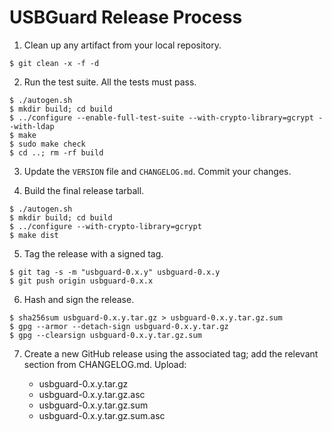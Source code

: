 # USBGuard Release Process

1. Clean up any artifact from your local repository.

```
$ git clean -x -f -d
```

2. Run the test suite. All the tests must pass.

```
$ ./autogen.sh
$ mkdir build; cd build
$ ../configure --enable-full-test-suite --with-crypto-library=gcrypt --with-ldap
$ make
$ sudo make check
$ cd ..; rm -rf build
```

3. Update the `VERSION` file and `CHANGELOG.md`. Commit your changes.

4. Build the final release tarball.

```
$ ./autogen.sh
$ mkdir build; cd build
$ ../configure --with-crypto-library=gcrypt
$ make dist
```

5. Tag the release with a signed tag.

```
$ git tag -s -m "usbguard-0.x.y" usbguard-0.x.y
$ git push origin usbguard-0.x.x
```

6. Hash and sign the release.

```
$ sha256sum usbguard-0.x.y.tar.gz > usbguard-0.x.y.tar.gz.sum
$ gpg --armor --detach-sign usbguard-0.x.y.tar.gz
$ gpg --clearsign usbguard-0.x.y.tar.gz.sum
```

7. Create a new GitHub release using the associated tag; add the relevant section from CHANGELOG.md. Upload:

    * usbguard-0.x.y.tar.gz
    * usbguard-0.x.y.tar.gz.asc
    * usbguard-0.x.y.tar.gz.sum
    * usbguard-0.x.y.tar.gz.sum.asc

